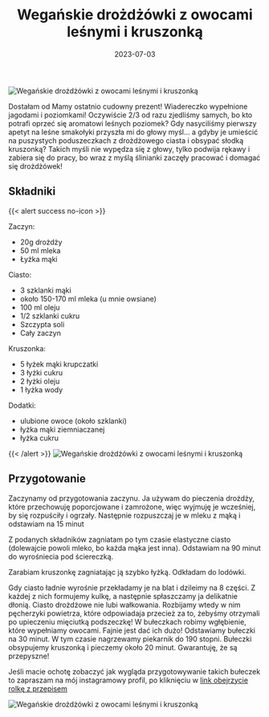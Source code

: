 ﻿---
title: "Wegańskie drożdżówki z owocami leśnymi i kruszonką"
date: 2023-07-03
categories:
- desery
tags:
- bułeczki
- owoce
- wegańskie
- drożdżowe
- jagody
thumbnailImagePosition: "top"
---
![Wegańskie drożdżówki z owocami leśnymi i kruszonką](/img/Weganskie-drozdzowki-z-owocami-lesnymi-i-kruszonka/Weganskie-drozdzowki-z-owocami-lesnymi-i-kruszonka-1.jpg)

Dostałam od Mamy ostatnio cudowny prezent! Wiadereczko wypełnione jagodami i poziomkami! Oczywiście 2/3 od razu zjedliśmy samych, bo kto potrafi oprzeć się aromatowi leśnych poziomek? Gdy nasyciliśmy pierwszy apetyt na leśne smakołyki przyszła mi do głowy myśl... a gdyby je umieścić na puszystych poduszeczkach z drożdżowego ciasta i obsypać słodką kruszonką? Takich myśli nie wypędza się z głowy, tylko podwija rękawy i zabiera się do pracy, bo wraz z myślą ślinianki zaczęły pracować i domagać się drożdżówek! 
<!--more-->


## Składniki
{{< alert success no-icon >}}


Zaczyn:
- 20g drożdży
- 50 ml mleka
- Łyżka mąki


Ciasto:
- 3 szklanki mąki
- około 150-170 ml mleka (u mnie owsiane)
- 100 ml oleju
- 1/2 szklanki cukru
- Szczypta soli
- Cały zaczyn


Kruszonka:
- 5 łyżek mąki krupczatki
- 3 łyżki cukru
- 2 łyżki oleju
- 1 łyżka wody

Dodatki:
- ulubione owoce (około szklanki)
- łyżka mąki ziemniaczanej
- łyżka cukru

{{< /alert >}}
![Wegańskie drożdżówki z owocami leśnymi i kruszonką](/img/Weganskie-drozdzowki-z-owocami-lesnymi-i-kruszonka/Weganskie-drozdzowki-z-owocami-lesnymi-i-kruszonka-3.jpg)

## Przygotowanie
Zaczynamy od przygotowania zaczynu. Ja używam do pieczenia drożdży, które przechowuję poporcjowane i zamrożone, więc wyjmuję je wcześniej, by się rozpuściły i ogrzały. Następnie rozpuszczaj je w mleku z mąką i odstawiam na 15 minut

Z podanych składników zagniatam po tym czasie elastyczne ciasto (dolewajcie powoli mleko, bo każda mąka jest inna). Odstawiam na 90 minut do wyrośniecia pod ściereczką. 

Zarabiam kruszonkę zagniatając ją szybko łyżką. Odkładam do lodówki. 

Gdy ciasto ładnie wyrośnie przekładamy je na blat i dzileimy na 8 części. Z każdej z nich formujemy kulkę, a następnie spłaszczamy ja delikatnie dłonią. Ciasto drożdżowe nie lubi wałkowania. Rozbijamy wtedy w nim pęcherzyki powietrza, które odpowiadaja przecież za to, żebyśmy otrzymali po upieczeniu mięciutką podszeczkę! W bułeczkach robimy wgłębienie, które wypełniamy owocami. Fajnie jest dać ich dużo! Odstawiamy bułeczki na 30 minut. W tym czasie nagrzewamy piekarnik do 190 stopni. Bułeczki obsypujemy kruszonką i pieczemy około 20 minut. 
Gwarantuję, że są przepyszne!

Jeśli macie ochotę zobaczyć jak wygląda przygotowywanie takich bułeczek to zapraszam na mój instagramowy profil, po kliknięciu w [link obejrzycie rolkę z przepisem](https://www.instagram.com/reel/CuOrnNIIUkf/?utm_source=ig_web_copy_link&igshid=MzRlODBiNWFlZA==)

![Wegańskie drożdżówki z owocami leśnymi i kruszonką](/img/Weganskie-drozdzowki-z-owocami-lesnymi-i-kruszonka/Weganskie-drozdzowki-z-owocami-lesnymi-i-kruszonka-2.jpg)